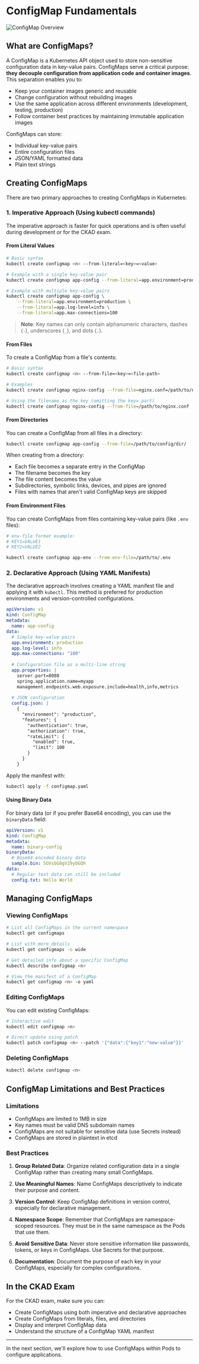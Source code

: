 # ConfigMap Fundamentals

![ConfigMap Overview](./images/configmap-overview.svg)

## What are ConfigMaps?

A ConfigMap is a Kubernetes API object used to store non-sensitive configuration data in key-value pairs. ConfigMaps serve a critical purpose: **they decouple configuration from application code and container images**. This separation enables you to:

- Keep your container images generic and reusable
- Change configuration without rebuilding images
- Use the same application across different environments (development, testing, production)
- Follow container best practices by maintaining immutable application images

ConfigMaps can store:
- Individual key-value pairs
- Entire configuration files
- JSON/YAML formatted data
- Plain text strings

## Creating ConfigMaps

There are two primary approaches to creating ConfigMaps in Kubernetes:

### 1. Imperative Approach (Using kubectl commands)

The imperative approach is faster for quick operations and is often useful during development or for the CKAD exam.

#### From Literal Values

```bash
# Basic syntax
kubectl create configmap <n> --from-literal=<key>=<value>

# Example with a single key-value pair
kubectl create configmap app-config --from-literal=app.environment=production

# Example with multiple key-value pairs
kubectl create configmap app-config \
    --from-literal=app.environment=production \
    --from-literal=app.log-level=info \
    --from-literal=app.max-connections=100
```

> **Note**: Key names can only contain alphanumeric characters, dashes (`-`), underscores (`_`), and dots (`.`).

#### From Files

To create a ConfigMap from a file's contents:

```bash
# Basic syntax
kubectl create configmap <n> --from-file=<key>=<file-path>

# Examples
kubectl create configmap nginx-config --from-file=nginx.conf=/path/to/nginx.conf

# Using the filename as the key (omitting the key= part)
kubectl create configmap nginx-config --from-file=/path/to/nginx.conf
```

#### From Directories

You can create a ConfigMap from all files in a directory:

```bash
kubectl create configmap app-config --from-file=/path/to/config/dir/
```

When creating from a directory:
- Each file becomes a separate entry in the ConfigMap
- The filename becomes the key
- The file content becomes the value
- Subdirectories, symbolic links, devices, and pipes are ignored
- Files with names that aren't valid ConfigMap keys are skipped

#### From Environment Files

You can create ConfigMaps from files containing key-value pairs (like `.env` files):

```bash
# env-file format example:
# KEY1=VALUE1
# KEY2=VALUE2

kubectl create configmap app-env --from-env-file=/path/to/.env
```

### 2. Declarative Approach (Using YAML Manifests)

The declarative approach involves creating a YAML manifest file and applying it with `kubectl`. This method is preferred for production environments and version-controlled configurations.

```yaml
apiVersion: v1
kind: ConfigMap
metadata:
  name: app-config
data:
  # Simple key-value pairs
  app.environment: production
  app.log-level: info
  app.max-connections: "100"
  
  # Configuration file as a multi-line string
  app.properties: |
    server.port=8080
    spring.application.name=myapp
    management.endpoints.web.exposure.include=health,info,metrics
    
  # JSON configuration
  config.json: |
    {
      "environment": "production",
      "features": {
        "authentication": true,
        "authorization": true,
        "rateLimit": {
          "enabled": true,
          "limit": 100
        }
      }
    }
```

Apply the manifest with:
```bash
kubectl apply -f configmap.yaml
```

#### Using Binary Data

For binary data (or if you prefer Base64 encoding), you can use the `binaryData` field:

```yaml
apiVersion: v1
kind: ConfigMap
metadata:
  name: binary-config
binaryData:
  # Base64-encoded binary data
  sample.bin: SGVsbG8gV29ybGQh
data:
  # Regular text data can still be included
  config.txt: Hello World
```

## Managing ConfigMaps

### Viewing ConfigMaps

```bash
# List all ConfigMaps in the current namespace
kubectl get configmaps

# List with more details
kubectl get configmaps -o wide

# Get detailed info about a specific ConfigMap
kubectl describe configmap <n>

# View the manifest of a ConfigMap
kubectl get configmap <n> -o yaml
```

### Editing ConfigMaps

You can edit existing ConfigMaps:

```bash
# Interactive edit
kubectl edit configmap <n>

# Direct update using patch
kubectl patch configmap <n> --patch '{"data":{"key1":"new-value"}}'
```

### Deleting ConfigMaps

```bash
kubectl delete configmap <n>
```

## ConfigMap Limitations and Best Practices

### Limitations

- ConfigMaps are limited to 1MB in size
- Key names must be valid DNS subdomain names
- ConfigMaps are not suitable for sensitive data (use Secrets instead)
- ConfigMaps are stored in plaintext in etcd

### Best Practices

1. **Group Related Data**: Organize related configuration data in a single ConfigMap rather than creating many small ConfigMaps.

2. **Use Meaningful Names**: Name ConfigMaps descriptively to indicate their purpose and content.

3. **Version Control**: Keep ConfigMap definitions in version control, especially for declarative management.

4. **Namespace Scope**: Remember that ConfigMaps are namespace-scoped resources. They must be in the same namespace as the Pods that use them.

5. **Avoid Sensitive Data**: Never store sensitive information like passwords, tokens, or keys in ConfigMaps. Use Secrets for that purpose.

6. **Documentation**: Document the purpose of each key in your ConfigMaps, especially for complex configurations.

## In the CKAD Exam

For the CKAD exam, make sure you can:

- Create ConfigMaps using both imperative and declarative approaches
- Create ConfigMaps from literals, files, and directories
- Display and interpret ConfigMap data
- Understand the structure of a ConfigMap YAML manifest

---

In the next section, we'll explore how to use ConfigMaps within Pods to configure applications.